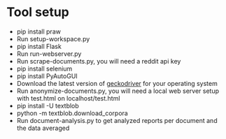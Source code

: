 # Tool setup
* pip install praw
* Run setup-workspace.py
* pip install Flask
* Run run-webserver.py
* Run scrape-documents.py, you will need a reddit api key
* pip install selenium
* pip install PyAutoGUI
* Download the latest version of [geckodriver](https://github.com/mozilla/geckodriver/releases) for your operating system
* Run anonymize-documents.py, you will need a local web server setup with test.html on localhost/test.html
* pip install -U textblob
* python -m textblob.download_corpora
* Run document-analysis.py to get analyzed reports per document and the data averaged